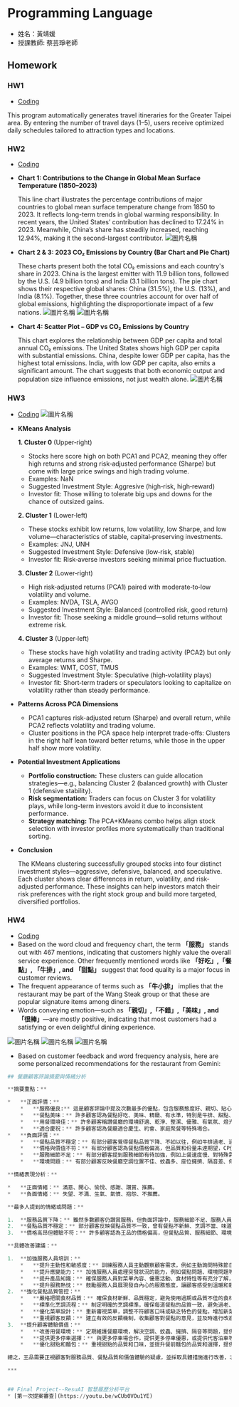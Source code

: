 # Programming Language
* 姓名：黃靖媛
* 授課教師: 蔡芸琤老師


## Homework
### HW1
* [Coding](HW1/HW1.ipynb)


This program automatically generates travel itineraries for the Greater Taipei area. By entering the number of travel days (1–5), users receive optimized daily schedules tailored to attraction types and locations.

### HW2
* [Coding](HW2/HW2.ipynb)
* **Chart 1: Contributions to the Change in Global Mean Surface Temperature (1850–2023)**  

  This line chart illustrates the percentage contributions of major countries to global mean surface temperature change from 1850 to 2023. It reflects long-term trends in global warming responsibility. In recent years, the United States’ contribution has declined to 17.24% in 2023. Meanwhile, China’s share has steadily increased, reaching 12.94%, making it the second-largest contributor.
![圖片名稱](HW2/chart1_LineGraph.png)

* **Chart 2 & 3: 2023 CO₂ Emissions by Country (Bar Chart and Pie Chart)**  

  These charts present both the total CO₂ emissions and each country's share in 2023. China is the largest emitter with 11.9 billion tons, followed by the U.S. (4.9 billion tons) and India (3.1 billion tons). The pie chart shows their respective global shares: China (31.5%), the U.S. (13%), and India (8.1%). Together, these three countries account for over half of global emissions, highlighting the disproportionate impact of a few nations.
![圖片名稱](HW2/chart2_BarChart.png)
![圖片名稱](HW2/chart3_PieChart.png)

* **Chart 4: Scatter Plot – GDP vs CO₂ Emissions by Country**  

  This chart explores the relationship between GDP per capita and total annual CO₂ emissions. The United States shows high GDP per capita with substantial emissions. China, despite lower GDP per capita, has the highest total emissions. India, with low GDP per capita, also emits a significant amount. The chart suggests that both economic output and population size influence emissions, not just wealth alone.
![圖片名稱](HW2/chart4_ScatterPlot.png)


### HW3
* [Coding](HW3/HW3.ipynb)
![圖片名稱](HW3/KMeans_PCA.png)

- **KMeans Analysis**

  **1. Cluster 0** (Upper‑right)  
    - Stocks here score high on both PCA1 and PCA2, meaning they offer high returns and strong risk‑adjusted performance (Sharpe) but come with large price swings and high trading volume.  
    - Examples: NaN
    - Suggested Investment Style: Aggresive (high‑risk, high‑reward)
    - Investor fit: Those willing to tolerate big ups and downs for the chance of outsized gains.

  **2. Cluster 1** (Lower‑left)  
    - These stocks exhibit low returns, low volatility, low Sharpe, and low volume—characteristics of stable, capital‑preserving investments.  
    - Examples: JNJ, UNH
    - Suggested Investment Style: Defensive (low‑risk, stable)
    - Investor fit: Risk‑averse investors seeking minimal price fluctuation.

  **3. Cluster 2** (Lower‑right)  
    - High risk‑adjusted returns (PCA1) paired with moderate‑to‑low volatility and volume.  
    - Examples: NVDA, TSLA, AVGO
    - Suggested Investment Style: Balanced (controlled risk, good return)
    - Investor fit: Those seeking a middle ground—solid returns without extreme risk.

  **4. Cluster 3** (Upper‑left)  
    - These stocks have high volatility and trading activity (PCA2) but only average returns and Sharpe.  
    - Examples: WMT, COST, TMUS
    - Suggested Investment Style: Speculative (high‑volatility plays)
    - Investor fit: Short‑term traders or speculators looking to capitalize on volatility rather than steady performance.

- **Patterns Across PCA Dimensions**
  - PCA1 captures risk-adjusted return (Sharpe) and overall return, while PCA2 reflects volatility and trading volume.
  - Cluster positions in the PCA space help interpret trade-offs: Clusters in the right half lean toward better returns, while those in the upper half show more volatility.

- **Potential Investment Applications**
  - **Portfolio construction:** These clusters can guide allocation strategies—e.g., balancing Cluster 2 (balanced growth) with Cluster 1 (defensive stability).
  - **Risk segmentation:** Traders can focus on Cluster 3 for volatility plays, while long-term investors avoid it due to inconsistent performance.
  - **Strategy matching:** The PCA+KMeans combo helps align stock selection with investor profiles more systematically than traditional sorting.

- **Conclusion**  

  The KMeans clustering successfully grouped stocks into four distinct investment styles—aggressive, defensive, balanced, and speculative. Each cluster shows clear differences in return, volatility, and risk-adjusted performance. These insights can help investors match their risk preferences with the right stock group and build more targeted, diversified portfolios.


### HW4
* [Coding](HW4/HW4.ipynb)
* Based on the word cloud and frequency chart, the term **「服務」** stands out with 467 mentions, indicating that customers highly value the overall service experience. Other frequently mentioned words like **「好吃」,「餐點」, 「牛排」, and 「甜點」** suggest that food quality is a major focus in customer reviews.
* The frequent appearance of terms such as **「牛小排」** implies that the restaurant may be part of the Wang Steak group or that these are popular signature items among diners.
* Words conveying emotion—such as **「親切」,「不錯」,「美味」, and 「很棒」**—are mostly positive, indicating that most customers had a satisfying or even delightful dining experience.

![圖片名稱](HW4/WordCloud.png)
![圖片名稱](HW4/keywords_chart.png)
![圖片名稱](HW4/rating_chart.png)

* Based on customer feedback and word frequency analysis, here are some personalized recommendations for the restaurant from Gemini:
```python
## 餐廳顧客評論摘要與情緒分析

**摘要重點：**

*   **正面評價：**
    *   **服務優良:** 這是顧客評論中提及次數最多的優點，包含服務態度好、親切、貼心、周到、用心、有禮貌、快速、專業等。許多顧客對服務人員的個別表現表示讚賞 (例如：劉康鴻先生、孟婷等)。
    *   **餐點美味：** 許多顧客認為餐點好吃、美味、精緻、有水準，特別是牛排、甜點、湯品等。部分顧客提及特定餐點值得推薦 (例如：王品牛小排、犢牛肋排、法式牛尾清湯等)。
    *   **用餐環境佳：** 許多顧客稱讚餐廳的環境舒適、乾淨、整潔、優雅、有氣氛、燈光美、安靜等。
    *   **適合慶祝：** 許多顧客認為餐廳適合慶生、約會、家庭聚餐等特殊場合。
*   **負面評價：**
    *   **餐點品質不穩定：** 有部分顧客覺得餐點品質下降、不如以往，例如牛排過老、過柴、有筋、太油，龍蝦肉質過硬、不新鮮，湯品過鹹、過冷，海鮮清湯味道普通，甜點表現不佳等。
    *   **價格與價值不符：** 有部分顧客認為餐點價格偏高，但品質和份量未達期望，CP值不高。
    *   **服務細節不足：** 有部分顧客提到服務細節有待加強，例如上餐速度慢、對特殊需求 (如生日優惠、過敏) 的主動告知不足、桌面清理不夠、未及時續杯等。
    *   **環境問題：** 有部分顧客反映餐廳空調位置不佳、蚊蟲多、座位擁擠、隔音差、停車不便等。

**情緒表現分析：**

*   **正面情緒：** 滿意、開心、愉悅、感謝、讚賞、推薦。
*   **負面情緒：** 失望、不滿、生氣、氣憤、抱怨、不推薦。

**最多人提到的情緒或問題：**

1.  **服務品質下降：** 雖然多數顧客仍讚賞服務，但負面評論中，服務細節不足、服務人員不夠主動積極、處理問題不夠完善等情況被頻繁提及。
2.  **餐點品質不穩定：** 部分顧客反映餐點品質不一致，曾有餐點不新鮮、烹調不當、味道普通等情況發生，未能達到與價格相符的期待。
3.  **價格高昂但體驗不符：** 許多顧客認為王品的價格偏高，但餐點品質、服務細節、環境等方面未能提供相應的高價值體驗。

**具體改善建議：**

1.  **加強服務人員培訓：**
    *   **提升主動性和敏感度：** 訓練服務人員主動觀察顧客需求，例如主動詢問特殊節日需求、及時提供餐巾擋湯汁等。
    *   **提升應變能力：** 加強服務人員處理突發狀況的能力，例如餐點問題、環境問題等，並提供明確的處理流程和補償方案。
    *   **提升產品知識：** 確保服務人員對菜單內容、優惠活動、食材特性等有充分了解，能提供準確的資訊。
    *   **提升服務熱忱：** 鼓勵服務人員展現發自內心的服務態度，讓顧客感受到溫暖和親切。
2.  **強化餐點品質管控：**
    *   **嚴格把關食材品質：** 確保食材新鮮、品質穩定，避免使用過期或品質不佳的食材。
    *   **標準化烹調流程：** 制定明確的烹調標準，確保每道餐點的品質一致，避免過老、過柴等情況發生。
    *   **優化菜單設計：** 重新審視菜單，調整不符顧客口味或缺乏特色的餐點，增加新菜色或調整烹調方式。
    *   **重視顧客反饋：** 建立有效的反饋機制，收集顧客對餐點的意見，並及時進行改進。
3.  **提升顧客體驗價值：**
    *   **改善用餐環境：** 定期維護餐廳環境，解決空調、蚊蟲、擁擠、隔音等問題，提供更舒適的用餐體驗。
    *   **提供更多停車選擇：** 與更多停車場合作，提供更多停車優惠，或提供代客泊車等服務，解決停車不便的問題。
    *   **優化甜點和麵包：** 重視甜點的品質和口味，並提升餐前麵包的品質和選擇，提供更多驚喜和美味。

總之，王品需要正視顧客對服務品質、餐點品質和價值體驗的疑慮，並採取具體措施進行改善，才能維持品牌形象和顧客忠誠度。

***


## Final Project--ResuAI 智慧履歷分析平台
* [第一次提案審查](https://youtu.be/wCUb0VOu1YE)



